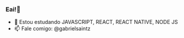 ### Eai!👋

- 🌱 Estou estudando JAVASCRIPT, REACT, REACT NATIVE, NODE JS
- 📫 Fale comigo: @gabrielsaintz
